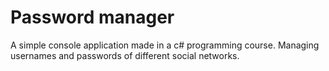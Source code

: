 # Password manager
A simple console application made in a c# programming course. Managing usernames and passwords of different social networks.
